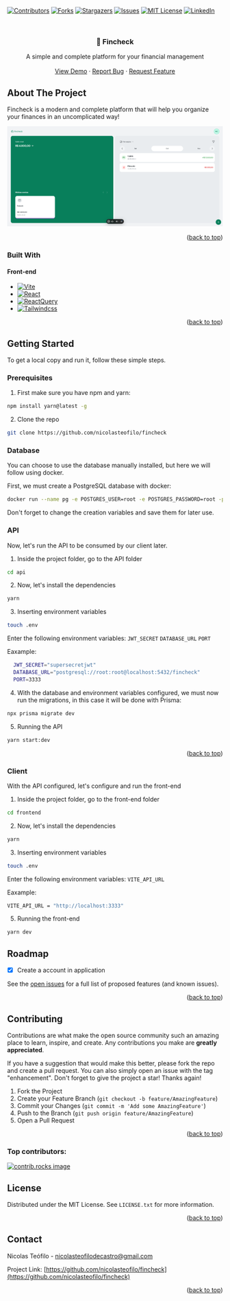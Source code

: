 <!-- Improved compatibility of back to top link: See: https://github.com/othneildrew/Best-README-Template/pull/73 -->

<a id="readme-top"></a>

<!--
*** Thanks for checking out the Best-README-Template. If you have a suggestion
*** that would make this better, please fork the repo and create a pull request
*** or simply open an issue with the tag "enhancement".
*** Don't forget to give the project a star!
*** Thanks again! Now go create something AMAZING! :D
-->

<!-- PROJECT SHIELDS -->
<!--
*** I'm using markdown "reference style" links for readability.
*** Reference links are enclosed in brackets [ ] instead of parentheses ( ).
*** See the bottom of this document for the declaration of the reference variables
*** for contributors-url, forks-url, etc. This is an optional, concise syntax you may use.
*** https://www.markdownguide.org/basic-syntax/#reference-style-links
-->

[![Contributors][contributors-shield]][contributors-url]
[![Forks][forks-shield]][forks-url]
[![Stargazers][stars-shield]][stars-url]
[![Issues][issues-shield]][issues-url]
[![MIT License][license-shield]][license-url]
[![LinkedIn][linkedin-shield]][linkedin-url]

<!-- PROJECT LOGO -->
<br />
<div align="center">
<h3 align="center">💸 Fincheck</h3>
  <p align="center">
    A simple and complete platform for your financial management
    <br />
    <br />
    <a href="https://github.com/nicolasteofilo/fincheck">View Demo</a>
    ·
    <a href="https://github.com/nicolasteofilo/fincheck/issues/new?labels=bug&template=bug-report---.md">Report Bug</a>
    ·
    <a href="https://github.com/nicolasteofilo/fincheck/issues/new?labels=enhancement&template=feature-request---.md">Request Feature</a>
  </p>
</div>

<!-- ABOUT THE PROJECT -->

## About The Project

Fincheck is a modern and complete platform that will help you organize your finances in an uncomplicated way!

![Home Page](/.github/images/homepage.png)

<p align="right">(<a href="#readme-top">back to top</a>)</p>

### Built With

#### Front-end

- [![Vite][Vite]][Vite-url]
- [![React][React.js]][React-url]
- [![ReactQuery][ReactQuery]][ReactQuery-url]
- [![Tailwindcss][Tailwindcss]][Tailwindcss-url]

<p align="right">(<a href="#readme-top">back to top</a>)</p>

<!-- GETTING STARTED -->

## Getting Started
To get a local copy and run it, follow these simple steps.

### Prerequisites
1. First make sure you have npm and yarn:
```sh
npm install yarn@latest -g
```

2. Clone the repo
```sh
git clone https://github.com/nicolasteofilo/fincheck
```

### Database
You can choose to use the database manually installed, but here we will follow using docker.

First, we must create a PostgreSQL database with docker:

```sh
docker run --name pg -e POSTGRES_USER=root -e POSTGRES_PASSWORD=root -p 5432:5432 -d postgres
```

Don't forget to change the creation variables and save them for later use.

### API
Now, let's run the API to be consumed by our client later.

1. Inside the project folder, go to the API folder
```sh
cd api
```

2. Now, let's install the dependencies
```sh
yarn
```

3. Inserting environment variables
```sh
touch .env
```

Enter the following environment variables:
`JWT_SECRET`
`DATABASE_URL`
`PORT`

Eaxample:
```bash
  JWT_SECRET="supersecretjwt"
  DATABASE_URL="postgresql://root:root@localhost:5432/fincheck"
  PORT=3333
```

4. With the database and environment variables configured, we must now run the migrations, in this case it will be done with Prisma:
```sh
npx prisma migrate dev
```

5. Running the API
```sh
yarn start:dev
```

<p align="right">(<a href="#readme-top">back to top</a>)</p>

<!-- USAGE EXAMPLES -->

<!-- ROADMAP -->


### Client
With the API configured, let's configure and run the front-end

1. Inside the project folder, go to the front-end folder
```sh
cd frontend
```

2. Now, let's install the dependencies
```sh
yarn
```

3. Inserting environment variables
```sh
touch .env
```

Enter the following environment variables:
`VITE_API_URL`

Eaxample:
```bash
VITE_API_URL = "http://localhost:3333"
```

5. Running the front-end
```sh
yarn dev
```

## Roadmap

- [x] Create a account in application

See the [open issues](https://github.com/nicolasteofilo/fincheck/issues) for a full list of proposed features (and known issues).

<p align="right">(<a href="#readme-top">back to top</a>)</p>

<!-- CONTRIBUTING -->

## Contributing

Contributions are what make the open source community such an amazing place to learn, inspire, and create. Any contributions you make are **greatly appreciated**.

If you have a suggestion that would make this better, please fork the repo and create a pull request. You can also simply open an issue with the tag "enhancement".
Don't forget to give the project a star! Thanks again!

1. Fork the Project
2. Create your Feature Branch (`git checkout -b feature/AmazingFeature`)
3. Commit your Changes (`git commit -m 'Add some AmazingFeature'`)
4. Push to the Branch (`git push origin feature/AmazingFeature`)
5. Open a Pull Request

<p align="right">(<a href="#readme-top">back to top</a>)</p>

### Top contributors:

<a href="https://github.com/nicolasteofilo/fincheck/graphs/contributors">
  <img src="https://contrib.rocks/image?repo=nicolasteofilo/fincheck" alt="contrib.rocks image" />
</a>

<!-- LICENSE -->

## License

Distributed under the MIT License. See `LICENSE.txt` for more information.

<p align="right">(<a href="#readme-top">back to top</a>)</p>

<!-- CONTACT -->

## Contact

Nicolas Teófilo - nicolasteofilodecastro@gmail.com

Project Link: [https://github.com/nicolasteofilo/fincheck](https://github.com/nicolasteofilo/fincheck)

<p align="right">(<a href="#readme-top">back to top</a>)</p>

<!-- MARKDOWN LINKS & IMAGES -->
<!-- https://www.markdownguide.org/basic-syntax/#reference-style-links -->

[contributors-shield]: https://img.shields.io/github/contributors/nicolasteofilo/fincheck.svg?style=for-the-badge
[contributors-url]: https://github.com/nicolasteofilo/fincheck/graphs/contributors
[forks-shield]: https://img.shields.io/github/forks/nicolasteofilo/fincheck.svg?style=for-the-badge
[forks-url]: https://github.com/nicolasteofilo/fincheck/network/members
[stars-shield]: https://img.shields.io/github/stars/nicolasteofilo/fincheck.svg?style=for-the-badge
[stars-url]: https://github.com/nicolasteofilo/fincheck/stargazers
[issues-shield]: https://img.shields.io/github/issues/nicolasteofilo/fincheck.svg?style=for-the-badge
[issues-url]: https://github.com/nicolasteofilo/fincheck/issues
[license-shield]: https://img.shields.io/github/license/nicolasteofilo/fincheck.svg?style=for-the-badge
[license-url]: https://github.com/nicolasteofilo/fincheck/blob/master/LICENSE.txt
[linkedin-shield]: https://img.shields.io/badge/-LinkedIn-black.svg?style=for-the-badge&logo=linkedin&colorB=555
[linkedin-url]: https://linkedin.com/in/nicolasteofilo
[product-screenshot]: images/screenshot.png
[React.js]: https://img.shields.io/badge/React-20232A?style=for-the-badge&logo=react&logoColor=61DAFB
[React-url]: https://reactjs.org/
[Tailwindcss]: https://img.shields.io/badge/TailwindCSS-20232A?style=for-the-badge&logo=tailwindcss&logoColor=61DAFB
[Tailwindcss-url]: https://tailwindcss.com/
[ReactQuery]: https://img.shields.io/badge/ReactQuery-20232A?style=for-the-badge&logo=react%20query&logoColor=61DAFB
[ReactQuery-url]: https://tanstack.com/query/latest/docs/framework/react/overview
[Vite]: https://img.shields.io/badge/Vite-20232A?style=for-the-badge&logo=vite&logoColor=61DAFB
[Vite-url]: https://vite.dev/
